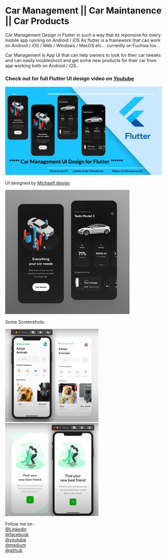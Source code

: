 # Car Management || Car Maintanence || Car Products

Car Management Design in Flutter in such a way that its reponsive for every mobile app running on Android / iOS 
As flutter is a framework that can work on Android / iOS / Web / Windows / MacOS etc...  currently on Fuchsia too...

Car Management is App UI that can help owners to look for their car tweaks  and can easily troubleshoot and get some new products for their car from app working both on Android / iOS..

<h3>Check out for full Flutter UI design video on <a class="github-button" href="https://www.youtube.com/channel/UCRhmjCnvOgULTzEFe-Jpfdw">Youtube</a></h3> 
<a href="https://youtu.be/ZYmQFcFKj88">
<img src="https://github.com/neon97/Car_Maintenance/blob/master/assets/Screenshot%202020-05-26%20at%208.51.37%20PM.png?raw=true">
</img>
</a>
<br>

UI designed by <a class="github-button" href="https://www.instagram.com/michaelf.design/">Michaelf.design</a>

<a href="https://www.instagram.com/p/B_prh7JAGiw/">
<img src="https://github.com/neon97/Car_Maintenance/blob/master/assets/car_maintanence.jpg?raw=true"  width="400"
     height="400">
</img>
</a>
<br>

Some Screenshots:

<a href="https://youtu.be/kd1CLYLymbI">
<img src="https://github.com/neon97/Adopt-Animals-Design-Flutter/blob/master/screenshots/2page.png?raw=true"  width="300"
     height="300">
</img>
</a>

<a href="https://youtu.be/kd1CLYLymbI">
<img src="https://github.com/neon97/Adopt-Animals-Design-Flutter/blob/master/screenshots/1page.png?raw=true"  width="300"
     height="300">
</img>
</a>

Follow me on :
<br>
<a class="github-button" href="https://www.linkedin.com/in/raj-vishwakarma0159">@Linkedin</a>
<br>
<a class="github-button" href="https://www.facebook.com/edutechload/">@facebook</a>
<br>
<a class="github-button" href="https://www.youtube.com/edutech%20load">@youtube</a>
<br>
<a class="github-button" href="https://medium.com/@dc.vishwakarma.raj">@medium</a>
<br>
<a class="github-button" href="https://github.com/neon97">@github</a>

